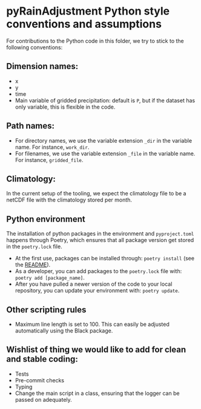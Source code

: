# pyRainAdjustment Python style conventions and assumptions

For contributions to the Python code in this folder, we try to stick to the following conventions:

## Dimension names:
- x
- y
- time
- Main variable of gridded precipitation: default is `P`, but if the dataset has only variable, this is flexible in the code. 

## Path names:
- For directory names, we use the variable extension `_dir` in the variable name. For instance, `work_dir`.
- For filenames, we use the variable extension `_file` in the variable name. For instance, `gridded_file`.

## Climatology:
In the current setup of the tooling, we expect the climatology file to be a netCDF file with the climatology stored per month. 

## Python environment
The installation of python packages in the environment and `pyproject.toml` happens through Poetry, which ensures that all package version get stored in the `poetry.lock` file. 

- At the first use, packages can be installed through: `poetry install` (see the [README](https://github.com/Deltares-research/pyRainAdjustment/blob/main/README.md)).
- As a developer, you can add packages to the `poetry.lock` file with: `poetry add [package_name]`.
- After you have pulled a newer version of the code to your local repository, you can update your environment with: `poetry update`. 

## Other scripting rules
- Maximum line length is set to 100. This can easily be adjusted automatically using the Black package. 

## Wishlist of thing we would like to add for clean and stable coding:
- Tests
- Pre-commit checks
- Typing
- Change the main script in a class, ensuring that the logger can be passed on adequately. 
